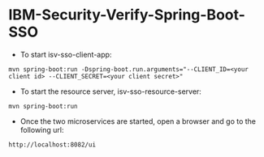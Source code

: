 # IBM-Security-Verify-Spring-Boot-SSO

* To start isv-sso-client-app:
```
mvn spring-boot:run -Dspring-boot.run.arguments="--CLIENT_ID=<your client id> --CLIENT_SECRET=<your client secret>"
```

* To start the resource server, isv-sso-resource-server:
```
mvn spring-boot:run
``` 

* Once the two microservices are started, open a browser and go to the following url:
```
http://localhost:8082/ui

```
